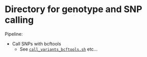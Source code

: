 # Directory for genotype and SNP calling

Pipeline:
* Call SNPs with bcftools
    * See [`call_variants_bcftools.sh`]()
etc...


